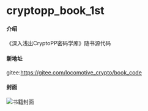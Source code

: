 # cryptopp_book_1st

#### 介绍
《深入浅出CryptoPP密码学库》随书源代码

#### 新地址
gitee:https://gitee.com/locomotive_crypto/book_code

#### 封面
![书籍封面](https://gitee.com/locomotive_crypto/book_code/raw/master/photo/photo2.png )
